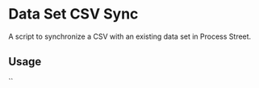 # Data Set CSV Sync

A script to synchronize a CSV with an existing data set in Process Street.

## Usage

``
